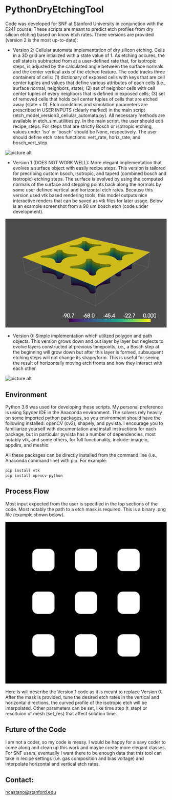 # PythonDryEtchingTool
Code was developed for SNF at Stanford University in conjunction with the E241 course. These scripts are meant to predict etch profiles from dry silicon etching based on know etch rates. Three versions are provided (version 2 is the most up-to-date):
  
* Version 2: Cellular automata implementation of dry silicon etching. Cells in a 3D grid are intialized with a state value of 1. As etching occures, the cell state is subtracted from at a user-defined rate that, for isotropic steps, is adjusted by the calculated angle between the surface normals and the center vertical axis of the etched feature. The code tracks three containers of cells: (1) dictionary of exposed cells with keys that are cell center tuples and values that define various attributes of each cells (i.e., surface normal, neighbors, state); (2) set of neighbor cells with cell center tuples of every neighbors that is defined in exposed cells; (3) set of removed cells that holds cell center tuples of cells that are etched away (state < 0). Etch conditions and simulation parameters are prescribed in USER INPUTS (clearly marked) in the main script (etch_model_version3_cellular_automata.py). All necessary methods are available in etch_sim_utilities.py. In the main script, the user should edit recipe_steps. For steps that are strictly Bosch or isotropic etching, values under 'iso' or 'bosch' should be None, respectively. The user should define etch rates functions: vert_rate, horiz_rate, and bosch_vert_step. <br/>

![picture alt](./Figures/version2_example.gif)

  * Version 1 (DOES NOT WORK WELL): More elegant implementation that evolves a surface object with easily recipe steps. This version is tailored for precribing custom bsoch, isotropic, and taperd (combined bosch and isotropic) etching steps. The surface is evolved by using the computed normals  of the surface and stepping points back along the normals by some user defined vertical and horizontal etch rates. Because this version used vtk based rendering tools, this model outputs nice interactive renders that can be saved as vtk files for later usage. Below is an example screenshot from a 90 um bosch etch (code under development). <br/>

![picture alt](./Figures/version1_example.png)

* Version 0: Simple implementation which utilized polygon and path objects. This version grows down and out layer by layer but neglects to evolve layers constructed at previous timepoints, i.e., a Bosch step at the beginning will grow down but after this layer is formed, subsuquent etching steps will not change its shape/form. This is useful for seeing the result of horizontally moving etch fronts and how they interact with each other. <br/>

![picture alt](./Figures/version0_example.gif)

## Environment
Python 3.6 was used for developing these scripts. My personal preference is using Spyder IDE in the Anaconda environment. The solvers rely heavily on some imported python packages, so you environment should have the following installed: openCV (cv2), shapely, and pyvista. I encourage you to familiarize yourself with documentation and install instructions for each package, but in particular pyvista has a number of dependencies, most notably vtk, and some others, for full functionality, include: imageio, appdirs, and meshio.

All these packages can be directly installed from the command line (i.e., Anaconda command line) with pip. For example:
```
pip install vtk
pip install opencv-python
```

## Process Flow
Most input expected from the user is specified in the top sections of the code. Most notably the path to a etch mask is required. This is a binary .png file (example shown below). <br/>

![picture alt](./ExampleMasks/fillet_sq_example_mask.png)
 
Here is will describe the Version 1 code as it is meant to replace Version 0. After the mask is provided, tune the desired etch rates in the vertical and horizontal directions, the curved profile of the isotropic etch will be interpolated. Other parameters can be set, like time step (t_step) or resoltuion of mesh (set_res) that affect solution time. 

## Future of the Code
I am not a coder, so my code is messy. I would be happy for a savy coder to come along and clean up this work and maybe create more elegant classes. For SNF users, eventually I want there to be enough data that this tool can take in recipe settings (i.e. gas composition and bias voltage) and interpolate horizontal and vertical etch rates. 

## Contact:
ncastano@stanford.edu
